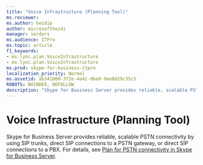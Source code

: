 ```yaml
---
title: "Voice Infrastructure (Planning Tool)"
ms.reviewer: 
ms.author: heidip
author: microsoftheidi
manager: serdars
ms.audience: ITPro
ms.topic: article
f1_keywords:
- ms.lync.plan.VoiceInfrastructure
- ms.lync.plan.VoiceInfrastructure
ms.prod: skype-for-business-itpro
localization_priority: Normal
ms.assetid: ab341060-3f2e-4a41-9be0-9ee8d29c35c5
ROBOTS: NOINDEX, NOFOLLOW
description: "Skype for Business Server provides reliable, scalable PSTN connectivity by using SIP trunks, direct SIP connections to a PSTN gateway, or direct SIP connections to a PBX. For details, see Plan for PSTN connectivity in Skype for Business Server."
---
```


# Voice Infrastructure (Planning Tool)
 
Skype for Business Server provides reliable, scalable PSTN connectivity by using SIP trunks, direct SIP connections to a PSTN gateway, or direct SIP connections to a PBX. For details, see [Plan for PSTN connectivity in Skype for Business Server](../../../plan-your-deployment/enterprise-voice-solution/pstn-connectivity-0.md).
  

